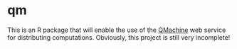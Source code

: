 qm
==

This is an R package that will enable the use of the
[QMachine](https://www.qmachine.org) web service for distributing computations.
Obviously, this project is still very incomplete!

